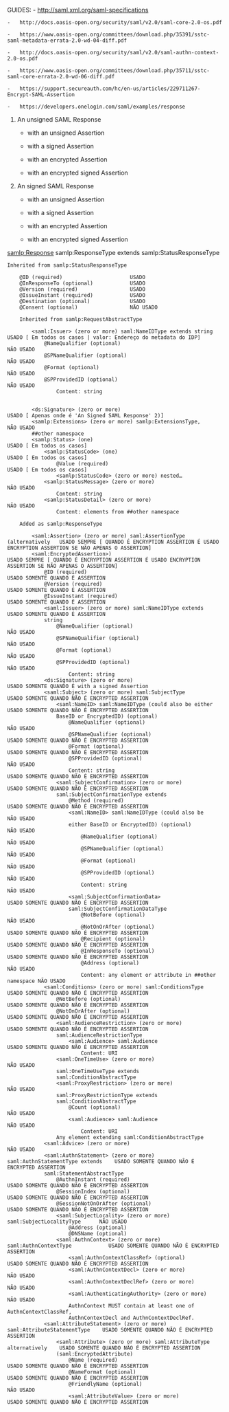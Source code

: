 GUIDES: 
    -   http://saml.xml.org/saml-specifications
    
    -   http://docs.oasis-open.org/security/saml/v2.0/saml-core-2.0-os.pdf
    
    -   https://www.oasis-open.org/committees/download.php/35391/sstc-saml-metadata-errata-2.0-wd-04-diff.pdf
    
    -   http://docs.oasis-open.org/security/saml/v2.0/saml-authn-context-2.0-os.pdf
    
    -   https://www.oasis-open.org/committees/download.php/35711/sstc-saml-core-errata-2.0-wd-06-diff.pdf
    
    -   https://support.secureauth.com/hc/en-us/articles/229711267-Encrypt-SAML-Assertion
    
    -   https://developers.onelogin.com/saml/examples/response
    

1) An unsigned SAML Response
    - with an unsigned Assertion
    - with a signed Assertion
    
    - with an encrypted Assertion
    - with an encrypted signed Assertion

2) An signed SAML Response
    - with an unsigned Assertion
    - with a signed Assertion
    
    - with an encrypted Assertion
    - with an encrypted signed Assertion


<samlp:Response> samlp:ResponseType extends samlp:StatusResponseType

    Inherited from samlp:StatusResponseType

        @ID (required)                      USADO
        @InResponseTo (optional)            USADO
        @Version (required)                 USADO
        @IssueInstant (required)            USADO
        @Destination (optional)             USADO
        @Consent (optional)                 NÃO USADO

        Inherited from samlp:RequestAbstractType

            <saml:Issuer> (zero or more) saml:NameIDType extends string         USADO [ Em todos os casos | valor: Endereço do metadata do IDP]
                @NameQualifier (optional)                                       NÃO USADO
                @SPNameQualifier (optional)                                     NÃO USADO
                @Format (optional)                                              NÃO USADO
                @SPProvidedID (optional)                                        NÃO USADO
                    Content: string


            <ds:Signature> (zero or more)                                       USADO [ Apenas onde é 'An Signed SAML Response' 2)] 
            <samlp:Extensions> (zero or more) samlp:ExtensionsType,             NÃO USADO
            ##other namespace
            <samlp:Status> (one)                                                USADO [ Em todos os casos]
                <samlp:StatusCode> (one)                                        USADO [ Em todos os casos]
                    @Value (required)                                           USADO [ Em todos os casos]
                    <samlp:StatusCode> (zero or more) nested…
                <samlp:StatusMessage> (zero or more)                            NÃO USADO
                    Content: string
                <samlp:StatusDetail> (zero or more)                             NÃO USADO
                    Content: elements from ##other namespace            
        
        Added as samlp:ResponseType

            <saml:Assertion> (zero or more) saml:AssertionType (alternatively   USADO SEMPRE [ QUANDO É ENCRYPTION ASSERTION É USADO ENCRYPTION ASSERTION SE NÃO APENAS O ASSERTION]
            <saml:EncryptedAssertion>)                                          USADO SEMPRE [ QUANDO É ENCRYPTION ASSERTION É USADO ENCRYPTION ASSERTION SE NÃO APENAS O ASSERTION]
                @ID (required)                                                  USADO SOMENTE QUANDO É ASSERTION
                @Version (required)                                             USADO SOMENTE QUANDO É ASSERTION
                @IssueInstant (required)                                        USADO SOMENTE QUANDO É ASSERTION
                <saml:Issuer> (zero or more) saml:NameIDType extends            USADO SOMENTE QUANDO É ASSERTION
                string  
                    @NameQualifier (optional)                                   NÃO USADO
                    @SPNameQualifier (optional)                                 NÃO USADO
                    @Format (optional)                                          NÃO USADO
                    @SPProvidedID (optional)                                    NÃO USADO
                        Content: string
                <ds:Signature> (zero or more)                                   USADO SOMENTE QUANDO É with a signed Assertion
                <saml:Subject> (zero or more) saml:SubjectType                  USADO SOMENTE QUANDO NÃO É ENCRYPTED ASSERTION
                    <saml:NameID> saml:NameIDType (could also be either         USADO SOMENTE QUANDO NÃO É ENCRYPTED ASSERTION
                    BaseID or EncryptedID) (optional)
                        @NameQualifier (optional)                               NÃO USADO
                        @SPNameQualifier (optional)                             USADO SOMENTE QUANDO NÃO É ENCRYPTED ASSERTION
                        @Format (optional)                                      USADO SOMENTE QUANDO NÃO É ENCRYPTED ASSERTION
                        @SPProvidedID (optional)                                NÃO USADO
                        Content: string                                         USADO SOMENTE QUANDO NÃO É ENCRYPTED ASSERTION
                    <saml:SubjectConfirmation> (zero or more)                   USADO SOMENTE QUANDO NÃO É ENCRYPTED ASSERTION
                    saml:SubjectConfirmationType extends
                        @Method (required)                                      USADO SOMENTE QUANDO NÃO É ENCRYPTED ASSERTION
                        <saml:NameID> saml:NameIDType (could also be            NÃO USADO
                        either BaseID or EncryptedID) (optional)                NÃO USADO
                            @NameQualifier (optional)                           NÃO USADO
                            @SPNameQualifier (optional)                         NÃO USADO
                            @Format (optional)                                  NÃO USADO
                            @SPProvidedID (optional)                            NÃO USADO
                            Content: string                                     NÃO USADO
                        <saml:SubjectConfirmationData>                          USADO SOMENTE QUANDO NÃO É ENCRYPTED ASSERTION
                        saml:SubjectConfirmationDataType
                            @NotBefore (optional)                               NÃO USADO
                            @NotOnOrAfter (optional)                            USADO SOMENTE QUANDO NÃO É ENCRYPTED ASSERTION
                            @Recipient (optional)                               USADO SOMENTE QUANDO NÃO É ENCRYPTED ASSERTION
                            @InResponseTo (optional)                            USADO SOMENTE QUANDO NÃO É ENCRYPTED ASSERTION
                            @Address (optional)                                 NÃO USADO
                            Content: any element or attribute in ##other namespace NÃO USADO
                <saml:Conditions> (zero or more) saml:ConditionsType            USADO SOMENTE QUANDO NÃO É ENCRYPTED ASSERTION
                    @NotBefore (optional)                                       USADO SOMENTE QUANDO NÃO É ENCRYPTED ASSERTION
                    @NotOnOrAfter (optional)                                    USADO SOMENTE QUANDO NÃO É ENCRYPTED ASSERTION
                    <saml:AudienceRestriction> (zero or more)                   USADO SOMENTE QUANDO NÃO É ENCRYPTED ASSERTION
                    saml:AudienceRestrictionType
                        <saml:Audience> saml:Audience                           USADO SOMENTE QUANDO NÃO É ENCRYPTED ASSERTION
                            Content: URI
                    <saml:OneTimeUse> (zero or more)                            NÃO USADO
                    saml:OneTimeUseType extends 
                    saml:ConditionAbstractType
                    <saml:ProxyRestriction> (zero or more)                      NÃO USADO
                    saml:ProxyRestrictionType extends 
                    saml:ConditionAbstractType
                        @Count (optional)                                       NÃO USADO
                        <saml:Audience> saml:Audience                           NÃO USADO
                            Content: URI
                    Any element extending saml:ConditionAbstractType
                <saml:Advice> (zero or more)                                    NÃO USADO
                <saml:AuthnStatement> (zero or more) saml:AuthnStatementType extends    USADO SOMENTE QUANDO NÃO É ENCRYPTED ASSERTION
                saml:StatementAbstractType
                    @AuthnInstant (required)                                            USADO SOMENTE QUANDO NÃO É ENCRYPTED ASSERTION
                    @SessionIndex (optional)                                            USADO SOMENTE QUANDO NÃO É ENCRYPTED ASSERTION
                    @SessionNotOnOrAfter (optional)                                     USADO SOMENTE QUANDO NÃO É ENCRYPTED ASSERTION
                    <saml:SubjectLocality> (zero or more) saml:SubjectLocalityType      NÃO USADO
                        @Address (optional)
                        @DNSName (optional)
                    <saml:AuthnContext> (zero or more) saml:AuthnContextType            USADO SOMENTE QUANDO NÃO É ENCRYPTED ASSERTION
                        <saml:AuthnContextClassRef> (optional)                          USADO SOMENTE QUANDO NÃO É ENCRYPTED ASSERTION
                        <saml:AuthnContextDecl> (zero or more)                          NÃO USADO
                        <saml:AuthnContextDeclRef> (zero or more)                       NÃO USADO
                        <saml:AuthenticatingAuthority> (zero or more)                   NÃO USADO
                        AuthnContext MUST contain at least one of AuthnContextClassRef, 
                        AuthnContextDecl and AuthnContextDeclRef.
                <saml:AttributeStatement> (zero or more) saml:AttributeStatementType    USADO SOMENTE QUANDO NÃO É ENCRYPTED ASSERTION
                    <saml:Attribute> (zero or more) saml:AttributeType alternatively    USADO SOMENTE QUANDO NÃO É ENCRYPTED ASSERTION
                    (saml:EncryptedAttribute)
                        @Name (required)                                                USADO SOMENTE QUANDO NÃO É ENCRYPTED ASSERTION
                        @NameFormat (optional)                                          USADO SOMENTE QUANDO NÃO É ENCRYPTED ASSERTION
                        @FriendlyName (optional)                                        NÃO USADO
                        <saml:AttributeValue> (zero or more)                            USADO SOMENTE QUANDO NÃO É ENCRYPTED ASSERTION
